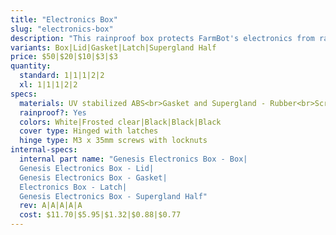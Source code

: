 ```yaml
---
title: "Electronics Box"
slug: "electronics-box"
description: "This rainproof box protects FarmBot's electronics from rain and debris. It features an easy-to-use tool-less double latch design for quickly opening and closing the box, a rubber gasket to keep moisture out, and a custom gland for all of FarmBot's cables to be passed through. The lid, latches, and box are made of UV stabilized materials."
variants: Box|Lid|Gasket|Latch|Supergland Half
price: $50|$20|$10|$3|$3
quantity:
  standard: 1|1|1|2|2
  xl: 1|1|1|2|2
specs:
  materials: UV stabilized ABS<br>Gasket and Supergland - Rubber<br>Screws and Nuts - Stainless steel
  rainproof?: Yes
  colors: White|Frosted clear|Black|Black|Black
  cover type: Hinged with latches
  hinge type: M3 x 35mm screws with locknuts
internal-specs:
  internal part name: "Genesis Electronics Box - Box|
  Genesis Electronics Box - Lid|
  Genesis Electronics Box - Gasket|
  Electronics Box - Latch|
  Genesis Electronics Box - Supergland Half"
  rev: A|A|A|A|A
  cost: $11.70|$5.95|$1.32|$0.88|$0.77
---
```


